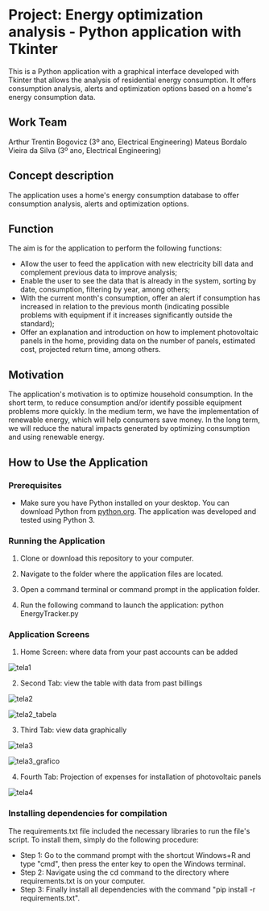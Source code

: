
# Project: Energy optimization analysis - Python application with Tkinter

This is a Python application with a graphical interface developed with Tkinter that allows the analysis of residential energy consumption. It offers consumption analysis, alerts and optimization options based on a home's energy consumption data.

## Work Team

Arthur Trentin Bogovicz (3º ano, Electrical Engineering)
Mateus Bordalo Vieira da Silva (3º ano, Electrical Engineering)

## Concept description

The application uses a home's energy consumption database to offer consumption analysis, alerts and optimization options.

## Function

The aim is for the application to perform the following functions:

- Allow the user to feed the application with new electricity bill data and complement previous data to improve analysis;
- Enable the user to see the data that is already in the system, sorting by date, consumption, filtering by year, among others;
- With the current month's consumption, offer an alert if consumption has increased in relation to the previous month (indicating possible problems with equipment if it increases significantly outside the standard);
- Offer an explanation and introduction on how to implement photovoltaic panels in the home, providing data on the number of panels, estimated cost, projected return time, among others.

## Motivation

The application's motivation is to optimize household consumption. In the short term, to reduce consumption and/or identify possible equipment problems more quickly. In the medium term, we have the implementation of renewable energy, which will help consumers save money. In the long term, we will reduce the natural impacts generated by optimizing consumption and using renewable energy.


## How to Use the Application

### Prerequisites

- Make sure you have Python installed on your desktop. You can download Python from [python.org](https://www.python.org/downloads/). The application was developed and tested using Python 3.

### Running the Application

1. Clone or download this repository to your computer.

2. Navigate to the folder where the application files are located.

3. Open a command terminal or command prompt in the application folder.

4. Run the following command to launch the application: python EnergyTracker.py

### Application Screens

1. Home Screen: where data from your past accounts can be added
   
![](Images/tela1 "tela1")

2. Second Tab: view the table with data from past billings
   
![](Images/tela2 "tela2")


![](Images/tela2_tabela "tela2_tabela")

3. Third Tab: view data graphically
   
![](Images/tela3 "tela3")


![](Images/tela3_grafico "tela3_grafico")

4. Fourth Tab: Projection of expenses for installation of photovoltaic panels
   
![](Images/tela4 "tela4")

### Installing dependencies for compilation
The requirements.txt file included the necessary libraries to run the file's script. To install them, simply do the following procedure:

+ Step 1:
Go to the command prompt with the shortcut Windows+R and type "cmd", then press the enter key to open the Windows terminal.
+ Step 2:
Navigate using the cd command to the directory where requirements.txt is on your computer.
+ Step 3:
Finally install all dependencies with the command "pip install -r requirements.txt".
